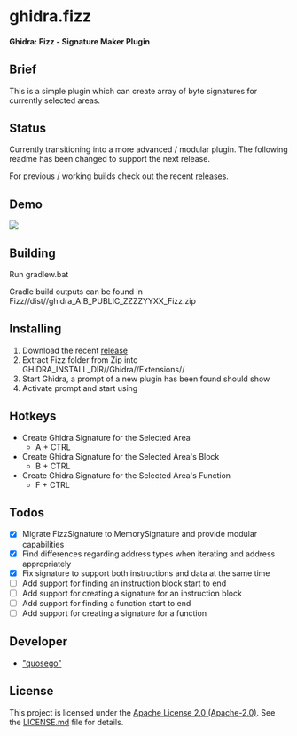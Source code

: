 # ghidra.fizz

#### Ghidra: Fizz - Signature Maker Plugin

## Brief

This is a simple plugin which can create array of byte signatures for currently selected areas.

## Status

Currently transitioning into a more advanced / modular plugin. The following readme has been changed to support the next release.

For previous / working builds check out the recent [releases][ref-releases].

## Demo

![][ref-demo]

## Building

Run gradlew.bat

Gradle build outputs can be found in Fizz//dist//ghidra_A.B_PUBLIC_ZZZZYYXX_Fizz.zip

## Installing

1. Download the recent [release][ref-releases]
2. Extract Fizz folder from Zip into GHIDRA_INSTALL_DIR//Ghidra//Extensions//
3. Start Ghidra, a prompt of a new plugin has been found should show
4. Activate prompt and start using

## Hotkeys

- Create Ghidra Signature for the Selected Area
    - A + CTRL
- Create Ghidra Signature for the Selected Area's Block
    - B + CTRL
- Create Ghidra Signature for the Selected Area's Function
    - F + CTRL

## Todos

- [x] Migrate FizzSignature to MemorySignature and provide modular capabilities
- [x] Find differences regarding address types when iterating and address appropriately
- [x] Fix signature to support both instructions and data at the same time
- [ ] Add support for finding an instruction block start to end
- [ ] Add support for creating a signature for an instruction block
- [ ] Add support for finding a function start to end
- [ ] Add support for creating a signature for a function

## Developer

* ["quosego"][ref-self]

## License

This project is licensed under the [Apache License 2.0 (Apache-2.0)][ref-AP2]. See the [LICENSE.md][ref-lic-path] file for details.

[ref-demo]: ./doc/images/Q6KHnppHFG.gif
[ref-releases]: https://github.com/quosego/ghidra.fizz/releases
[ref-issue]: https://github.com/NationalSecurityAgency/ghidra/issues/13
[ref-self]: https://github.com/quosego
[ref-lic-path]: ./LICENSE.md
[ref-AP2]: https://tldrlegal.com/license/apache-license-2.0-(apache-2.0)
